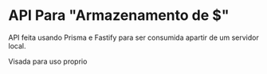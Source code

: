 
# API Para "Armazenamento de $"

API feita usando Prisma e Fastify para ser consumida apartir de um servidor local.

Visada para uso proprio

